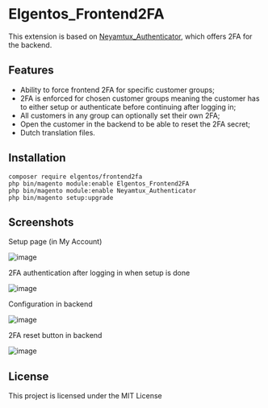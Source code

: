# Elgentos_Frontend2FA

This extension is based on [Neyamtux_Authenticator](https://github.com/juashyam/2-Factor-Authentication/), which offers 2FA for the backend.

## Features
- Ability to force frontend 2FA for specific customer groups;
- 2FA is enforced for chosen customer groups meaning the customer has to either setup or authenticate before continuing after logging in;
- All customers in any group can optionally set their own 2FA;
- Open the customer in the backend to be able to reset the 2FA secret;
- Dutch translation files.

## Installation

```
composer require elgentos/frontend2fa
php bin/magento module:enable Elgentos_Frontend2FA
php bin/magento module:enable Neyamtux_Authenticator
php bin/magento setup:upgrade
```

## Screenshots

Setup page (in My Account)

![image](https://user-images.githubusercontent.com/431360/53883116-69cdd280-4018-11e9-89a2-c1a471c51d64.png)

2FA authentication after logging in when setup is done

![image](https://user-images.githubusercontent.com/431360/53883181-98e44400-4018-11e9-8bc0-d98676e3527a.png)

Configuration in backend

![image](https://user-images.githubusercontent.com/431360/53885104-3b9ec180-401d-11e9-98bc-ec1a2df3fa6c.png)

2FA reset button in backend

![image](https://user-images.githubusercontent.com/431360/53883268-ce892d00-4018-11e9-84f6-aa1c0fc2e34a.png)

## License

This project is licensed under the MIT License

